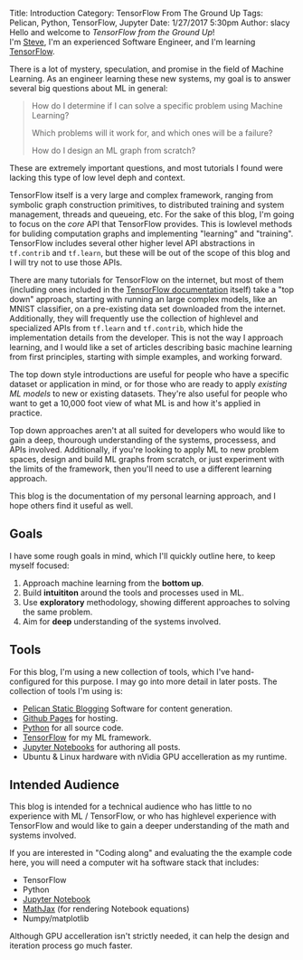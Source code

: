 Title: Introduction
Category: TensorFlow From The Ground Up
Tags: Pelican, Python, TensorFlow, Jupyter
Date: 1/27/2017 5:30pm 
Author: slacy
Hello and welcome to *TensorFlow from the Ground Up*!  
I'm [Steve](https://github.com/slacy), I'm an experienced Software Engineer, and I'm learning [TensorFlow](https://tensorflow.org).

There is a lot of mystery, speculation, and promise in the field of Machine Learning. As an engineer learning these new systems, my goal is to answer several big questions about ML in general: 

> How do I determine if I can solve a specific problem using Machine Learning?  
>
> Which problems will it work for, and which ones will be a failure?  
>
> How do I design an ML graph from scratch? 

These are extremely important questions, and most tutorials I found were lacking this type of low level deph and context. 

TensorFlow itself is a very large and complex framework, ranging from symbolic graph construction primitives, to distributed training and system management, threads and queueing, etc.  For the sake of this blog, I'm going to focus on the *core* API that TensorFlow provides.  This is lowlevel methods for buliding computation graphs and implementing "learning" and "training".  TensorFlow includes several other higher level API abstractions in `tf.contrib` and `tf.learn`, but these will be out of the scope of this blog and I will try not to use those APIs. 

There are many tutorials for TensorFlow on the internet, but most of them (including ones included in the [TensorFlow documentation](https://www.tensorflow.org/tutorials/mnist/beginners/) itself) take a "top down" approach, starting with running an large complex models, like an MNIST classifier, on a pre-existing data set downloaded from the internet.  Additionally, they will frequently use the collection of highlevel and specialized APIs from `tf.learn` and `tf.contrib`, which hide the implementation details from the developer.  This is not the way I approach learning, and I would like a set of articles describing basic machine learning from first principles, starting with simple examples, and working forward. 

The top down style introductions are useful for people who have a specific dataset or application in mind, or for those who are ready to apply *existing ML models* to new or existing datasets.  They're also useful for people who want to get a 10,000 foot view of what ML is and how it's applied in practice. 

Top down approaches aren't at all suited for developers who would like to gain a deep, thourough understanding of the systems, processess, and APIs involved.  Additionally, if you're looking to apply ML to new problem spaces, design and build ML graphs from scratch, or just experiment with the limits of the framework, then you'll need to use a different learning approach. 

This blog is the documentation of my personal learning approach, and I hope others find it useful as well.
## Goals 
I have some rough goals in mind, which I'll quickly outline here, to keep myself focused: 

1. Approach machine learning from the **bottom up**.  
2. Build **intuititon** around the tools and processes used in ML. 
3. Use **exploratory** methodology, showing different approaches to solving the same problem.
4. Aim for **deep** understanding of the systems involved. 
## Tools
For this blog, I'm using a new collection of tools, which I've hand-configured for this purpose.  I may go into more detail in later posts. The collection of tools I'm using is: 

* [Pelican Static Blogging](https://getpelican.com) Software for content generation.
* [Github Pages](https://pages.github.com) for hosting. 
* [Python](https://python.org) for all source code. 
* [TensorFlow](https://tensorflow.com) for my ML framework. 
* [Jupyter Notebooks](https://jupyter.org) for authoring all posts. 
* Ubuntu & Linux hardware with nVidia GPU accelleration as my runtime.
## Intended Audience
This blog is intended for a technical audience who has little to no experience with ML / TensorFlow, or who has highlevel experience with TensorFlow and would like to gain a deeper understanding of the math and systems involved. 

If you are interested in "Coding along" and evaluating the the example code here, you will need a computer wit ha software stack that includes:

* TensorFlow
* Python 
* [Jupyter Notebook](https://jupyter.org)
* [MathJax](https://mathjax.org) (for rendering Notebook equations)
* Numpy/matplotlib

Although GPU accelleration isn't strictly needed, it can help the design and iteration process go much faster. 
